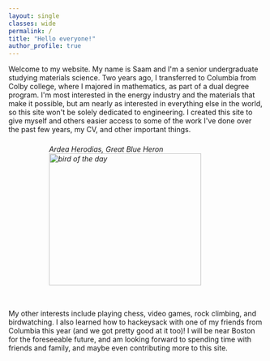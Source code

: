 ```yaml
---
layout: single
classes: wide
permalink: /
title: "Hello everyone!"
author_profile: true
---
```


Welcome to my website. My name is Saam and I'm a senior undergraduate studying materials science. Two years ago, I transferred to Columbia from Colby college, where I majored in mathematics, as part of a dual degree program. I'm most interested in the energy industry and the materials that make it possible, but am nearly as interested in everything else in the world, so this site won't be solely dedicated to engineering. I created this site to give myself and others easier access to some of the work I've done over the past few years, my CV, and other important things.


<h6>
  <div style = "position:relative; left:80px; top:2px;">
    <i>Ardea Herodias</i>, Great Blue Heron &nbsp;&nbsp;&nbsp;&nbsp;
    <img src="https://www.greatbirdpics.com/wp-content/uploads/2023/04/MG_5428@0.5x-1.png" alt="bird of the day" width="300" height="260" style="float:none;">
  </div>
  <br>
</h6>
  

My other interests include playing chess, video games, rock climbing, and birdwatching. I also learned how to hackeysack with one of my friends from Columbia this year (and we got pretty good at it too)! I will be near Boston for the foreseeable future, and am looking forward to spending time with friends and family, and maybe even contributing more to this site.

